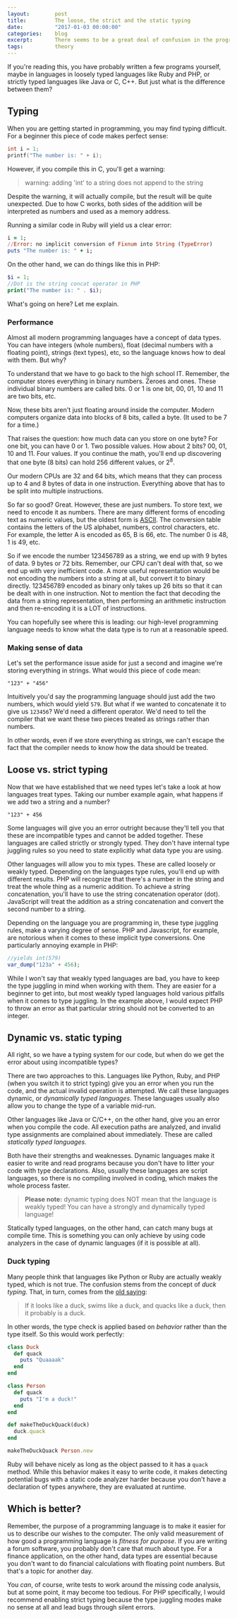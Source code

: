 ```yaml
---
layout:        post
title:         The loose, the strict and the static typing
date:          "2017-01-03 00:00:00"
categories:    blog
excerpt:       There seems to be a great deal of confusion in the programming world what loose, weak, strict, static and duck typing actually mean. Let's go through it and clear a few things up!
tags:          theory
---
```


If you're reading this, you have probably written a few programs yourself, maybe in languages in loosely typed 
languages like Ruby and PHP, or strictly typed languages like Java or C, C++. But just what is the difference between
them?

## Typing

When you are getting started in programming, you may find typing difficult. For a beginner this piece of code makes 
perfect sense:

```c
int i = 1;
printf("The number is: " + i);
```

However, if you compile this in C, you'll get a warning: 

> warning: adding 'int' to a string does not append to the string

Despite the warning, it will actually compile, but the result will be quite unexpected. Due to how C works, both sides
of the addition will be interpreted as numbers and used as a memory address.

Running a similar code in Ruby will yield us a clear error:

```ruby
i = 1;
//Error: no implicit conversion of Fixnum into String (TypeError)
puts "The number is: " + i;
```

On the other hand, we can do things like this in PHP:

```php
$i = 1;
//Dot is the string concat operator in PHP
print("The number is: " . $i);
```

What's going on here? Let me explain.

### Performance

Almost all modern programming languages have a concept of data types. You can have integers (whole numbers), float 
(decimal numbers with a floating point), strings (text types), etc, so the language knows how to deal with them. But 
why? 

To understand that we have to go back to the high school IT. Remember, the computer stores everything in binary 
numbers. Zeroes and ones. These individual binary numbers are called bits. 0 or 1 is one bit, 00, 01, 10 and 11 are 
two bits, etc.

Now, these bits aren't just floating around inside the computer. Modern computers organize data into blocks of 8 
bits, called a byte. (It used to be 7 for a time.)

That raises the question: how much data can you store on one byte? For one bit, you can have 0 or 1. Two possible 
values. How about 2 bits? 00, 01, 10 and 11. Four values. If you continue the math, you'll end up discovering that 
one byte (8 bits) can hold 256 different values, or 2<sup>8</sup>.

Our modern CPUs are 32 and 64 bits, which means that they can process up to 4 and 8 bytes of data in one instruction.
Everything above that has to be split into multiple instructions.

So far so good? Great. However, these are just numbers. To store text, we need to encode it as numbers. There are 
many different forms of encoding text as numeric values, but the oldest form is
[ASCII](https://en.wikipedia.org/wiki/ASCII). The conversion table contains the letters of the US alphabet, numbers, 
control characters, etc. For example, the letter A is encoded as 65, B is 66, etc. The number 0 is 48, 1 is 49, etc.

So if we encode the number 123456789 as a string, we end up with 9 bytes of data. 9 bytes or 72 bits. Remember, our 
CPU can't deal with that, so we end up with very inefficient code. A more useful representation would be not encoding
the numbers into a string at all, but convert it to binary directly. 123456789 encoded as binary only takes up 26 
bits so that it can be dealt with in one instruction. Not to mention the fact that decoding the data from a string 
representation, then performing an arithmetic instruction and then re-encoding it is a LOT of instructions.

You can hopefully see where this is leading: our high-level programming language needs to know what the data
type is to run at a reasonable speed.

### Making sense of data

Let's set the performance issue aside for just a second and imagine we're storing everything in strings. What would 
this piece of code mean:

```
"123" + "456"
```

Intuitively you'd say the programming language should just add the two numbers, which would yield `579`. But what if 
we wanted to concatenate it to give us `123456`? We'd need a different operator. We'd need to tell the compiler that 
we want these two pieces treated as strings rather than numbers.

In other words, even if we store everything as strings, we can't escape the fact that the compiler needs to know how 
the data should be treated.

## Loose vs. strict typing

Now that we have established that we need types let's take a look at how languages treat types. Taking our number 
example again, what happens if we add two a string and a number?

```
"123" + 456
```

Some languages will give you an error outright because they'll tell you that these are incompatible types and cannot 
be added together. These languages are called strictly or strongly typed. They don't have internal type juggling rules 
so you need to state explicitly what data type you are using.

Other languages will allow you to mix types. These are called loosely or weakly typed. Depending on the languages type 
rules, you'll end up with different results. PHP will recognize that there's a number in the string and treat 
the whole thing as a numeric addition. To achieve a string concatenation, you'll have to use the string 
concatenation operator (dot). JavaScript will treat the addition as a string concatenation and convert the second 
number to a string.

Depending on the language you are programming in, these type juggling rules, make a varying degree of sense. PHP and 
Javascript, for example, are notorious when it comes to these implicit type conversions. One particularly annoying 
example in PHP:

```php
//yields int(579)
var_dump("123a" + 456);
```

While I won't say that weakly typed languages are bad, you have to keep the type juggling in mind when working with
them. They are easier for a beginner to get into, but most weakly typed languages hold various pitfalls when it comes to
type juggling. In the example above, I would expect PHP to throw an error as that particular string should not be
converted to an integer.

## Dynamic vs. static typing

All right, so we have a typing system for our code, but when do we get the error about using 
incompatible types?

There are two approaches to this. Languages like Python, Ruby, and PHP (when you switch it to strict typing) give you 
an error when you run the code, and the actual invalid operation is attempted. We call these languages dynamic, or 
*dynamically typed languages*. These languages usually also allow you to change the type of a variable mid-run.

Other languages like Java or C/C++, on the other hand, give you an error when you compile the code. All execution paths
are analyzed, and invalid type assignments are complained about immediately. These are called *statically typed 
languages*.

Both have their strengths and weaknesses. Dynamic languages make it easier to write and read programs because you 
don't have to litter your code with type declarations. Also, usually these languages are script languages, so there is
no compiling involved in coding, which makes the whole process faster.

> **Please note:** dynamic typing does NOT mean that the language is weakly typed! You can have a strongly and 
> dynamically typed language!

Statically typed languages, on the other hand, can catch many bugs at compile time. This is something you can only 
achieve by using code analyzers in the case of dynamic languages (if it is possible at all).

### Duck typing

Many people think that languages like Python or Ruby are actually weakly typed, which is not true. The confusion 
stems from the concept of *duck typing*. That, in turn, comes from the
[old saying](https://en.wikipedia.org/wiki/Duck_test):

> If it looks like a duck, swims like a duck, and quacks like a duck, then it probably is a duck.

In other words, the type check is applied based on *behavior* rather than the type itself. So this would work perfectly:

```ruby
class Duck
  def quack
    puts "Quaaaak"
  end
end

class Person
  def quack
    puts "I'm a duck!"
  end
end

def makeTheDuckQuack(duck)
  duck.quack
end

makeTheDuckQuack Person.new
```

Ruby will behave nicely as long as the object passed to it has a `quack` method. While this behavior makes it easy to
write code, it makes detecting potential bugs with a static code analyzer harder because you don't have a 
declaration of types anywhere, they are evaluated at runtime.

## Which is better?

Remember, the purpose of a programming language is to make it easier for us to describe our wishes to the computer. 
The only valid measurement of how good a programming language is *fitness for purpose*. If you are writing a 
forum software, you probably don't care that much about type. For a finance application, on the other hand, data types 
are essential because you don't want to do financial calculations with floating point numbers. But that's a topic for
 another day.

You *can*, of course, write tests to work around the missing code analysis, but at some point, it may become too 
tedious. For PHP specifically, I would recommend enabling strict typing because the type juggling modes make no sense 
at all and lead bugs through silent errors.
